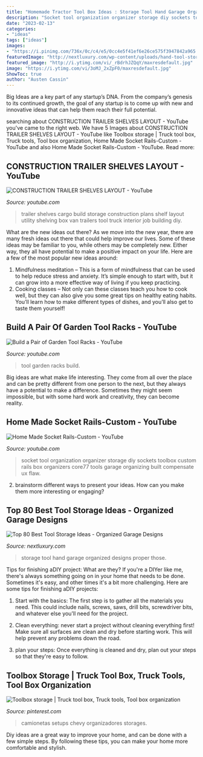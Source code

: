 ```yaml
---
title: "Homemade Tractor Tool Box Ideas : Storage Tool Hand Garage Organized Designs Proper Those"
description: "Socket tool organization organizer storage diy sockets toolbox custom rails box organizers core77 tools garage organizing built compensate ux flaw"
date: "2023-02-13"
categories:
- "ideas"
tags: ["ideas"]
images:
- "https://i.pinimg.com/736x/0c/c4/e5/0cc4e5f41ef6e26ce575f3947842a965.jpg"
featuredImage: "http://nextluxury.com/wp-content/uploads/hand-tool-storage-ideas.jpg"
featured_image: "http://i.ytimg.com/vi/_rBdrhJZQqY/maxresdefault.jpg"
image: "https://i.ytimg.com/vi/3oMJ_2xZpF0/maxresdefault.jpg"
ShowToc: true
author: "Austen Cassin"
---
```



Big Ideas are a key part of any startup’s DNA. From the company’s genesis to its continued growth, the goal of any startup is to come up with new and innovative ideas that can help them reach their full potential.

	

		
searching about CONSTRUCTION TRAILER SHELVES LAYOUT - YouTube you've came to the right web. We have 5 Images about CONSTRUCTION TRAILER SHELVES LAYOUT - YouTube like Toolbox storage | Truck tool box, Truck tools, Tool box organization, Home Made Socket Rails-Custom - YouTube and also Home Made Socket Rails-Custom - YouTube. Read more:
		
    
## CONSTRUCTION TRAILER SHELVES LAYOUT - YouTube

<img loading=lazy src="http://i.ytimg.com/vi/_rBdrhJZQqY/maxresdefault.jpg" onerror="this.onerror=null;this.src='https://tse4.mm.bing.net/th?id=OIP.u-YyrcaODro5QdT9t88iIgHaEK&amp;pid=15.1';" alt="CONSTRUCTION TRAILER SHELVES LAYOUT - YouTube">

_Source: youtube.com_

>trailer shelves cargo build storage construction plans shelf layout utility shelving box van trailers tool truck interior job building diy. 

	

What are the new ideas out there?
As we move into the new year, there are many fresh ideas out there that could help improve our lives. Some of these ideas may be familiar to you, while others may be completely new. Either way, they all have potential to make a positive impact on your life. Here are a few of the most popular new ideas around: 
1. Mindfulness meditation – This is a form of mindfulness that can be used to help reduce stress and anxiety. It’s simple enough to start with, but it can grow into a more effective way of living if you keep practicing. 
2. Cooking classes – Not only can these classes teach you how to cook well, but they can also give you some great tips on healthy eating habits. You’ll learn how to make different types of dishes, and you’ll also get to taste them yourself!

    
## Build A Pair Of Garden Tool Racks - YouTube

<img loading=lazy src="https://i.ytimg.com/vi/3oMJ_2xZpF0/maxresdefault.jpg" onerror="this.onerror=null;this.src='https://tse2.mm.bing.net/th?id=OIP.Nj0SuIlI9LHgU8nkhEVC1AHaEK&amp;pid=15.1';" alt="Build a Pair of Garden Tool Racks - YouTube">

_Source: youtube.com_

>tool garden racks build. 

	

Big ideas are what make life interesting. They come from all over the place and can be pretty different from one person to the next, but they always have a potential to make a difference. Sometimes they might seem impossible, but with some hard work and creativity, they can become reality.

    
## Home Made Socket Rails-Custom - YouTube

<img loading=lazy src="https://i.ytimg.com/vi/fb7NNZSOQZ4/maxresdefault.jpg" onerror="this.onerror=null;this.src='https://tse3.mm.bing.net/th?id=OIP.6Vc77v_7JcK2OPS55j8K_AHaEK&amp;pid=15.1';" alt="Home Made Socket Rails-Custom - YouTube">

_Source: youtube.com_

>socket tool organization organizer storage diy sockets toolbox custom rails box organizers core77 tools garage organizing built compensate ux flaw. 

	

2. brainstorm different ways to present your ideas. How can you make them more interesting or engaging?

    
## Top 80 Best Tool Storage Ideas - Organized Garage Designs

<img loading=lazy src="http://nextluxury.com/wp-content/uploads/hand-tool-storage-ideas.jpg" onerror="this.onerror=null;this.src='https://tse2.mm.bing.net/th?id=OIP.v7zc9ivGqV4IUlSywk2O8gAAAA&amp;pid=15.1';" alt="Top 80 Best Tool Storage Ideas - Organized Garage Designs">

_Source: nextluxury.com_

>storage tool hand garage organized designs proper those. 

	

Tips for finishing aDIY project: What are they?
If you're a DIYer like me, there's always something going on in your home that needs to be done. Sometimes it's easy, and other times it's a bit more challenging. Here are some tips for finishing aDIY projects:
1. Start with the basics: The first step is to gather all the materials you need. This could include nails, screws, saws, drill bits, screwdriver bits, and whatever else you'll need for the project.

2. Clean everything: never start a project without cleaning everything first! Make sure all surfaces are clean and dry before starting work. This will help prevent any problems down the road.

3. plan your steps: Once everything is cleaned and dry, plan out your steps so that they're easy to follow.

    
## Toolbox Storage | Truck Tool Box, Truck Tools, Tool Box Organization

<img loading=lazy src="https://i.pinimg.com/736x/0c/c4/e5/0cc4e5f41ef6e26ce575f3947842a965.jpg" onerror="this.onerror=null;this.src='https://tse2.mm.bing.net/th?id=OIP._1AANNQX81vjT5x8Za9QhgHaJ3&amp;pid=15.1';" alt="Toolbox storage | Truck tool box, Truck tools, Tool box organization">

_Source: pinterest.com_

>camionetas setups chevy organizadores storages. 

	

Diy ideas are a great way to improve your home, and can be done with a few simple steps. By following these tips, you can make your home more comfortable and stylish.

